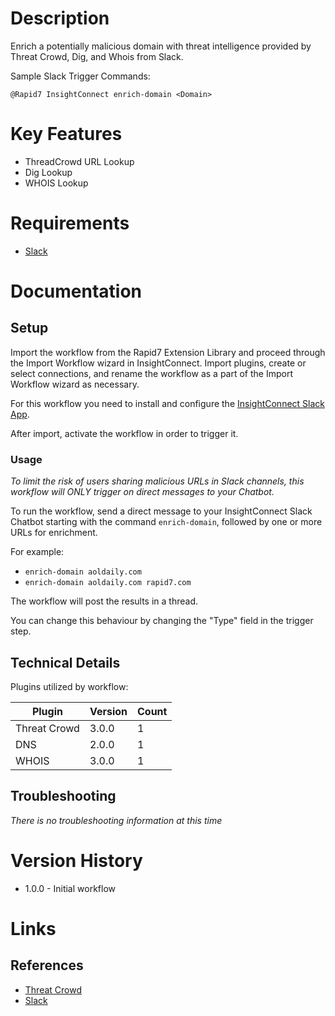 # Description

Enrich a potentially malicious domain with threat intelligence provided by Threat Crowd, Dig, and Whois from Slack.

Sample Slack Trigger Commands:

`@Rapid7 InsightConnect enrich-domain <Domain>`

# Key Features

* ThreadCrowd URL Lookup
* Dig Lookup
* WHOIS Lookup

# Requirements

* [Slack](https://insightconnect.help.rapid7.com/docs/configure-slack-for-chatops)

# Documentation

## Setup

Import the workflow from the Rapid7 Extension Library and proceed through the Import Workflow wizard in InsightConnect. Import plugins, create or select connections, and rename the workflow as a part of the Import Workflow wizard as necessary.

For this workflow you need to install and configure the [InsightConnect Slack App](https://docs.rapid7.com/insightconnect/configure-slack-for-chatops/).

After import, activate the workflow in order to trigger it.

### Usage

*To limit the risk of users sharing malicious URLs in Slack channels, this workflow will ONLY trigger on direct messages to your Chatbot.*

To run the workflow, send a direct message to your InsightConnect Slack Chatbot starting with the command `enrich-domain`, followed by one or more URLs for enrichment.

For example:

* `enrich-domain aoldaily.com`
* `enrich-domain aoldaily.com rapid7.com`

The workflow will post the results in a thread.

You can change this behaviour by changing the "Type" field in the trigger step. 

## Technical Details

Plugins utilized by workflow:

|Plugin|Version|Count|
|----|----|--------|
|Threat Crowd|3.0.0|1|
|DNS|2.0.0|1|
|WHOIS|3.0.0|1|

## Troubleshooting

_There is no troubleshooting information at this time_

# Version History

* 1.0.0 - Initial workflow

# Links

## References

* [Threat Crowd](https://www.threatcrowd.org/)
* [Slack](https://slack.com)
